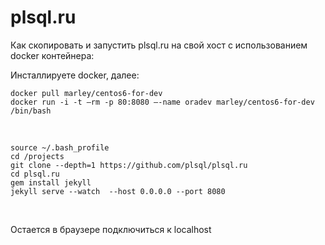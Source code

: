 # plsql.ru

Как скопировать и запустить plsql.ru на свой хост с использованием docker контейнера:

Инсталлируете docker, далее:

    docker pull marley/centos6-for-dev
    docker run -i -t –rm -p 80:8080 –-name oradev marley/centos6-for-dev /bin/bash

<br/>

    source ~/.bash_profile
    cd /projects
    git clone --depth=1 https://github.com/plsql/plsql.ru
    cd plsql.ru
    gem install jekyll
    jekyll serve --watch  --host 0.0.0.0 --port 8080


<br/>

Остается в браузере подключиться к localhost
